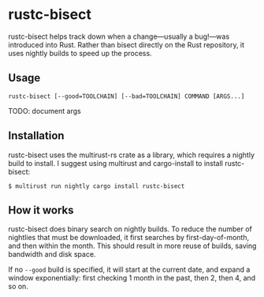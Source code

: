 # rustc-bisect

rustc-bisect helps track down when a change—usually a bug!—was introduced into
Rust. Rather than bisect directly on the Rust repository, it uses nightly builds
to speed up the process.

## Usage

```
rustc-bisect [--good=TOOLCHAIN] [--bad=TOOLCHAIN] COMMAND [ARGS...]
```

TODO: document args

## Installation

rustc-bisect uses the multirust-rs crate as a library, which requires a nightly
build to install. I suggest using multirust and cargo-install to install
rustc-bisect:

```
$ multirust run nightly cargo install rustc-bisect
```

## How it works

rustc-bisect does binary search on nightly builds. To reduce the number of
nightlies that must be downloaded, it first searches by first-day-of-month, and
then within the month. This should result in more reuse of builds, saving
bandwidth and disk space.

If no `--good` build is specified, it will start at the current date, and expand
a window exponentially: first checking 1 month in the past, then 2, then 4, and
so on.
